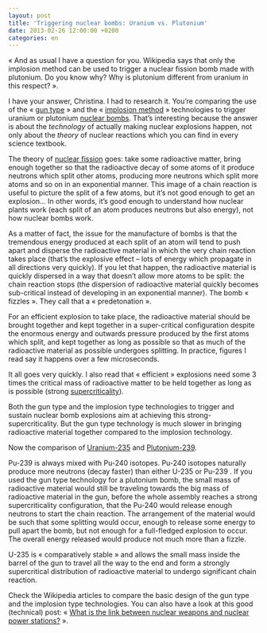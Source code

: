 ```yaml
---
layout: post
title: 'Triggering nuclear bombs: Uranium vs. Plutonium'
date: 2013-02-26 12:00:00 +0200
categories: en
---
```

« And as usual I have a question for you. Wikipedia says that only the implosion method can be used to trigger a nuclear fission bomb made with plutonium. Do you know why? Why is plutonium different from uranium in this respect? ».

I have your answer, Christina. I had to research it. You’re comparing the use of the « [gun type](https://en.wikipedia.org/wiki/Gun-type_fission_weapon) » and the « [implosion method](https://en.wikipedia.org/wiki/Nuclear_weapon_design) » technologies to trigger uranium or plutonium [nuclear bombs](https://en.wikipedia.org/wiki/Nuclear_weapon). That’s interesting because the answer is about the _technology_ of actually making nuclear explosions happen, not only about the _theory_ of nuclear reactions which you can find in every science textbook.

The theory of [nuclear fission](https://en.wikipedia.org/wiki/Nuclear_fission) goes: take some radioactive matter, bring enough together so that the radioactive decay of some atoms of it produce neutrons which split other atoms, producing more neutrons which split more atoms and so on in an exponential manner. This image of a chain reaction is useful to picture the split of a few atoms, but it’s not good enough to get an explosion… In other words, it’s good enough to understand how nuclear plants work (each split of an atom produces neutrons but also energy), not how nuclear bombs work.

As a matter of fact, the issue for the manufacture of bombs is that the tremendous energy produced at each split of an atom will tend to push apart and disperse the radioactive material in which the very chain reaction takes place (that’s the explosive effect – lots of energy which propagate in all directions very quickly). If you let that happen, the radioactive material is quickly dispersed in a way that doesn’t allow more atoms to be split: the chain reaction stops (the dispersion of radioactive material quickly becomes sub-critical instead of developing in an exponential manner). The bomb « fizzles ». They call that a « predetonation ».

For an efficient explosion to take place, the radioactive material should be brought together and kept together in a super-critical configuration despite the enormous energy and outwards pressure produced by the first atoms which split, and kept together as long as possible so that as much of the radioactive material as possible undergoes splitting. In practice, figures I read say it happens over a few microseconds.

It all goes very quickly. I also read that « efficient » explosions need some 3 times the critical mass of radioactive matter to be held together as long as is possible (strong [supercriticality](https://en.wikipedia.org/wiki/Critical_mass)).

Both the gun type and the implosion type technologies to trigger and sustain nuclear bomb explosions aim at achieving this strong-supercriticality. But the gun type technology is much slower in bringing radioactive material together compared to the implosion technology.

Now the comparison of [Uranium-235](https://en.wikipedia.org/wiki/Uranium-235) and [Plutonium-239](https://en.wikipedia.org/wiki/Plutonium-239).

Pu-239 is always mixed with Pu-240 isotopes. Pu-240 isotopes naturally produce more neutrons (decay faster) than either U-235 or Pu-239 . If you used the gun type technology for a plutonium bomb, the small mass of radioactive material would still be traveling towards the big mass of radioactive material in the gun, before the whole assembly reaches a strong supercriticality configuration, that the Pu-240 would release enough neutrons to start the chain reaction. The arrangement of the material would be such that some splitting would occur, enough to release some energy to pull apart the bomb, but not enough for a full-fledged explosion to occur. The overall energy released would produce not much more than a fizzle.

U-235 is « comparatively stable » and allows the small mass inside the barrel of the gun to travel all the way to the end and form a strongly supercritical distribution of radioactive material to undergo significant chain reaction.

Check the Wikipedia articles to compare the basic design of the gun type and the implosion type technologies. You can also have a look at this good (technical) post: « [What is the link between nuclear weapons and nuclear power stations?](https://www.physicsforums.com/threads/what-is-the-link-between-nuclear-weapons-and-nuclear-power-stations.239605/) ».
